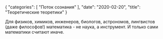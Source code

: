 {
   "categories": [
      "Поток сознания"
   ],
   "date": "2020-02-20",
   "title": "Теоретические теоретики"
}

Для физиков, химиков, инженеров, биологов, астрономов, лингвистов (даже философов!) математика - не наука, а инструмент. И только сами математики считают иначе.
